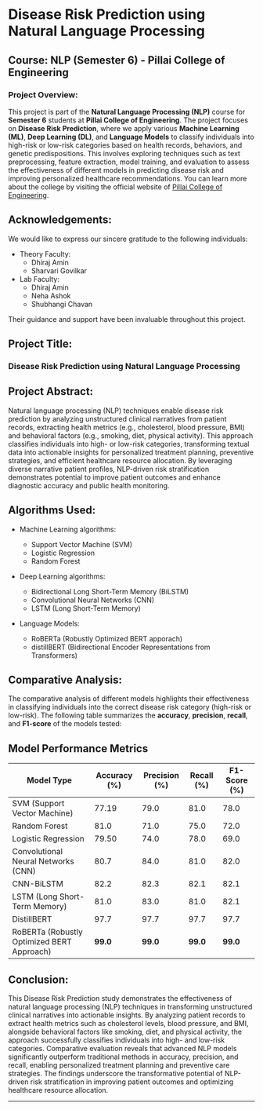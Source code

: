 # Disease Risk Prediction using Natural Language Processing

## Course: NLP (Semester 6) - Pillai College of Engineering

### Project Overview:

This project is part of the **Natural Language Processing (NLP)** course for **Semester 6** students at **Pillai College of Engineering**. The project focuses on **Disease Risk Prediction**, where we apply various **Machine Learning (ML)**, **Deep Learning (DL)**, and **Language Models** to classify individuals into high-risk or low-risk categories based on health records, behaviors, and genetic predispositions. This involves exploring techniques such as text preprocessing, feature extraction, model training, and evaluation to assess the effectiveness of different models in predicting disease risk and improving personalized healthcare recommendations.
You can learn more about the college by visiting the official website of [Pillai College of Engineering](https://www.pce.ac.in/).

## Acknowledgements:
We would like to express our sincere gratitude to the following individuals:
- Theory Faculty:
   - Dhiraj Amin
   - Sharvari Govilkar
- Lab Faculty:
   - Dhiraj Amin
   - Neha Ashok
   - Shubhangi Chavan

Their guidance and support have been invaluable throughout this project.

## Project Title: 
### Disease Risk Prediction using Natural Language Processing

## Project Abstract:
Natural language processing (NLP) techniques enable disease risk prediction by analyzing unstructured clinical narratives from patient records, extracting health metrics (e.g., cholesterol, blood pressure, BMI) and behavioral factors (e.g., smoking, diet, physical activity). This approach classifies individuals into high- or low-risk categories, transforming textual data into actionable insights for personalized treatment planning, preventive strategies, and efficient healthcare resource allocation. By leveraging diverse narrative patient profiles, NLP-driven risk stratification demonstrates potential to improve patient outcomes and enhance diagnostic accuracy and public health monitoring.


## Algorithms Used:

-  Machine Learning algorithms:
   - Support Vector Machine (SVM)
   - Logistic Regression 
   - Random Forest
 
- Deep Learning algorithms:
  - Bidirectional Long Short-Term Memory (BiLSTM)
  - Convolutional Neural Networks (CNN)
  - LSTM (Long Short-Term Memory)

 - Language Models:
      - RoBERTa (Robustly Optimized BERT apporach)
      - distillBERT (Bidirectional Encoder Representations from Transformers)

## Comparative Analysis:
The comparative analysis of different models highlights their effectiveness in classifying individuals into the correct disease risk category (high-risk or low-risk).
The following table summarizes the **accuracy**, **precision**, **recall**, and **F1-score** of the models tested:

## Model Performance Metrics

| **Model Type**                                   | **Accuracy (%)** | **Precision (%)** | **Recall (%)** | **F1-Score (%)** |
|--------------------------------------------------|------------------|-------------------|----------------|------------------|
| SVM (Support Vector Machine)                    | 77.19            | 79.0              | 81.0           | 78.0             |
| Random Forest                                    | 81.0             | 71.0              | 75.0           | 72.0             |
| Logistic Regression                              | 79.50            | 74.0              | 78.0           | 69.0             |
| Convolutional Neural Networks (CNN)             | 80.7             | 84.0              | 81.0           | 82.0             |
| CNN-BiLSTM                                       | 82.2             | 82.3              | 82.1           | 82.1             |
| LSTM (Long Short-Term Memory)                   | 81.0             | 83.0              | 81.0           | 82.1             |
| DistillBERT  | 97.7          | 97.7             | 97.7          | 97.7            |
| RoBERTa (Robustly Optimized BERT Approach)       | **99.0**        | **99.0**         | **99.0**      | **99.0**       


## Conclusion:
This Disease Risk Prediction study demonstrates the effectiveness of natural language processing (NLP) techniques in transforming unstructured clinical narratives into actionable insights. By analyzing patient records to extract health metrics such as cholesterol levels, blood pressure, and BMI, alongside behavioral factors like smoking, diet, and physical activity, the approach successfully classifies individuals into high- and low-risk categories. Comparative evaluation reveals that advanced NLP models significantly outperform traditional methods in accuracy, precision, and recall, enabling personalized treatment planning and preventive care strategies. The findings underscore the transformative potential of NLP-driven risk stratification in improving patient outcomes and optimizing healthcare resource allocation.

---
